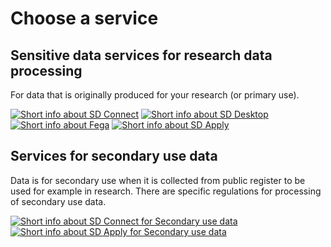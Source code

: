 # Choose a service
## Sensitive data services for research data processing
For data that is originally produced for your research (or primary use). 

[![Short info about SD Connect](./images/introduction/SD_ChooseService_SDConnect.svg 'SD Connect')](sd_connect.md)
[![Short info about SD Desktop](./images/introduction/SD_ChooseService_SDConnect.svg 'SD Desktop')](sd_desktop.md)
[![Short info about Fega](./images/introduction/SD_ChooseService_SDConnect.svg 'Fega')](fega-general-information.docx)
[![Short info about SD Apply](./images/introduction/SD_ChooseService_SDConnect.svg 'SD Apply')](sd-apply.md)

## Services for secondary use data
Data is for secondary use when it is collected from public register to be used for example in research. There are specific regulations for processing of secondary use data.

[![Short info about SD Connect for Secondary use data](./images/introduction/SD_ChooseService_SDConnect.svg 'Fega')](fega-general-information.docx)
[![Short info about SD Apply for Secondary use data](./images/introduction/SD_ChooseService_SDConnect.svg 'SD Apply')](sd-apply.md)
